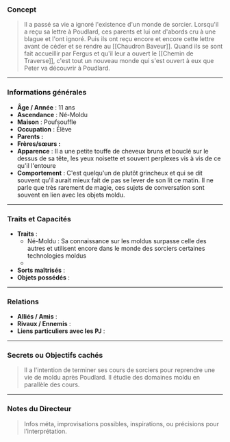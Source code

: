 ### Concept
> Il a passé sa vie a ignoré l'existence d'un monde de sorcier. Lorsqu'il a reçu sa lettre à Poudlard, ces parents et lui ont d'abords cru à une blague et l'ont ignoré. Puis ils ont reçu encore et encore cette lettre avant de céder et se rendre au [[Chaudron Baveur]]. Quand ils se sont fait accueillir par Fergus et qu'il leur a ouvert le [[Chemin de Traverse]], c'est tout un nouveau monde qui s'est ouvert à eux que Peter va découvrir à Poudlard.

---
### Informations générales
- **Âge / Année** : 11 ans
- **Ascendance** : Né-Moldu
- **Maison** : Poufsouffle
- **Occupation** : Élève
- **Parents :**
- **Frères/sœurs :**
- **Apparence** : Il a une petite touffe de cheveux bruns et bouclé sur le dessus de sa tête, les yeux noisette et souvent perplexes vis à vis de ce qu'il l'entoure
- **Comportement** : C'est quelqu'un de plutôt grincheux et qui se dit souvent qu'il aurait mieux fait de pas se lever de son lit ce matin. Il ne parle que très rarement de magie, ces sujets de conversation sont souvent en lien avec les objets moldu.
---

### Traits et Capacités
- **Traits** : 
	- Né-Moldu : Sa connaissance sur les moldus surpasse celle des autres et utilisent encore dans le monde des sorciers certaines technologies moldus
	- 
- **Sorts maîtrisés** : 
- **Objets possédés** : 

---

### Relations
- **Alliés / Amis** : 
- **Rivaux / Ennemis** : 
- **Liens particuliers avec les PJ** : 

---

### Secrets ou Objectifs cachés
> Il a l'intention de terminer ses cours de sorciers pour reprendre une vie de moldu après Poudlard. Il étudie des domaines moldu en parallèle des cours.

---

### Notes du Directeur
> Infos méta, improvisations possibles, inspirations, ou précisions pour l’interprétation.


